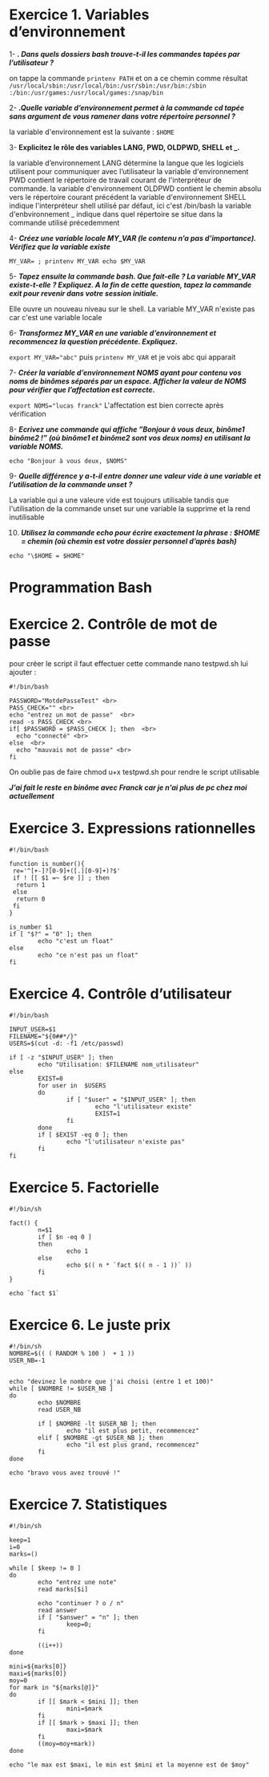 
# Exercice 1. Variables d’environnement



1- <b>_. Dans quels dossiers bash trouve-t-il les commandes tapées par l’utilisateur ?_</b>

on tappe la commande `printenv PATH` et on a ce chemin comme résultat `/usr/local/sbin:/usr/local/bin:/usr/sbin:/usr/bin:/sbin
:/bin:/usr/games:/usr/local/games:/snap/bin`

2- <b>_.Quelle variable d’environnement permet à la commande cd tapée sans argument de vous ramener dans
votre répertoire personnel ?_</b>

la variable d'environnement est la suivante : `$HOME`

3- <b> Explicitez le rôle des variables LANG, PWD, OLDPWD, SHELL et _.</b>

la variable d’environnement LANG détermine la langue que les logiciels utilisent pour communiquer avec l’utilisateur
la variable d'environnement PWD contient le répertoire de travail courant de l'interpréteur de commande.
la variable d'environnement OLDPWD contient le chemin absolu vers le répertoire courant précédent
la variable d'environnement SHELL indique l'interpréteur shell utilisé par défaut, ici c'est /bin/bash 
la variable d'enbvironnement _ indique dans quel répertoire se situe dans la commande utilisé précedemment

4- <b> _Créez une variable locale MY_VAR (le contenu n’a pas d’importance). Vérifiez que la variable existe_ </b>

`MY_VAR= ; printenv MY_VAR
echo $MY_VAR`

5- <b> _Tapez ensuite la commande bash. Que fait-elle ? La variable MY_VAR existe-t-elle ? Expliquez. A la fin
de cette question, tapez la commande exit pour revenir dans votre session initiale._ </b>

Elle ouvre un nouveau niveau sur le shell. La variable MY_VAR n'existe pas car c'est une variable locale 

6- <b> _Transformez MY_VAR en une variable d’environnement et recommencez la question précédente. Expliquez._ </b>

`export MY_VAR="abc"` puis `printenv MY_VAR` et je vois abc qui apparait 

7- <b> _Créer la variable d’environnement NOMS ayant pour contenu vos noms de binômes séparés par un espace.
Afficher la valeur de NOMS pour vérifier que l’affectation est correcte._ </b>

`export NOMS="lucas franck"`  L'affectation est bien correcte après vérification 


8- <b> _Ecrivez une commande qui affiche ”Bonjour à vous deux, binôme1 binôme2 !” (où binôme1 et binôme2
sont vos deux noms) en utilisant la variable NOMS._ </b>

`echo "Bonjour à vous deux, $NOMS"` 

9- <b> _Quelle différence y a-t-il entre donner une valeur vide à une variable et l’utilisation de la commande
unset ?_ </b>

La variable qui a une valeure vide est toujours utilisable tandis que l'utilisation de la commande unset sur une variable la supprime et la rend inutilisable 

10.  <b> _Utilisez la commande echo pour écrire exactement la phrase : $HOME = chemin (où chemin est votre
dossier personnel d’après bash)_ </b>

`echo "\$HOME = $HOME"`

# Programmation Bash


# Exercice 2. Contrôle de mot de passe

pour créer le script il faut effectuer cette commande nano testpwd.sh lui ajouter : <br>

```
#!/bin/bash

PASSWORD="MotdePasseTest" <br>
PASS_CHECK="" <br>
echo "entrez un mot de passe"  <br> 
read -s PASS_CHECK <br> 
if[ $PASSWORD = $PASS_CHECK ]; then  <br> 
  echo "connecté" <br>  
else  <br> 
  echo "mauvais mot de passe" <br> 
fi 
``` 


On oublie pas de faire chmod u+x testpwd.sh pour rendre le script utilisable

<b> _J'ai fait le reste en binôme avec Franck car je n'ai plus de pc chez moi actuellement_ </b>  

# Exercice 3. Expressions rationnelles

```
#!/bin/bash

function is_number(){
 re='^[+-]?[0-9]+([.][0-9]+)?$'
 if ! [[ $1 =~ $re ]] ; then
  return 1
 else
  return 0
 fi
}

is_number $1
if [ "$?" = "0" ]; then
        echo "c'est un float"
else
        echo "ce n'est pas un float"
fi

``` 


# Exercice 4. Contrôle d’utilisateur

```
#!/bin/bash

INPUT_USER=$1
FILENAME="${0##*/}"
USERS=$(cut -d: -f1 /etc/passwd)

if [ -z "$INPUT_USER" ]; then
        echo "Utilisation: $FILENAME nom_utilisateur"
else
        EXIST=0
        for user in  $USERS
        do
                if [ "$user" = "$INPUT_USER" ]; then
                        echo "l'utilisateur existe"
                        EXIST=1
                fi
        done
        if [ $EXIST -eq 0 ]; then
                echo "l'utilisateur n'existe pas"
        fi
fi

``` 

# Exercice 5. Factorielle

``` 
#!/bin/sh 
 
fact() { 
        n=$1 
        if [ $n -eq 0 ] 
        then 
                echo 1 
        else 
                echo $(( n * `fact $(( n - 1 ))` )) 
        fi 
} 
 
echo `fact $1`

```  

# Exercice 6. Le juste prix 
```
#!/bin/sh 
NOMBRE=$(( ( RANDOM % 100 )  + 1 ))
USER_NB=-1


echo "devinez le nombre que j'ai choisi (entre 1 et 100)"
while [ $NOMBRE != $USER_NB ]
do
        echo $NOMBRE
        read USER_NB

        if [ $NOMBRE -lt $USER_NB ]; then
                echo "il est plus petit, recommencez"
        elif [ $NOMBRE -gt $USER_NB ]; then
                echo "il est plus grand, recommencez"
        fi
done

echo "bravo vous avez trouvé !"
``` 

# Exercice 7. Statistiques

```
#!/bin/sh

keep=1
i=0
marks=()

while [ $keep != 0 ]
do
        echo "entrez une note"
        read marks[$i]

        echo "continuer ? o / n"
        read answer
        if [ "$answer" = "n" ]; then
                keep=0;
        fi

        ((i++))
done

mini=${marks[0]}
maxi=${marks[0]}
moy=0
for mark in "${marks[@]}"
do
        if [[ $mark < $mini ]]; then
                mini=$mark
        fi
        if [[ $mark > $maxi ]]; then
                maxi=$mark
        fi
        ((moy=moy+mark))
done

echo "le max est $maxi, le min est $mini et la moyenne est de $moy"
``` 
